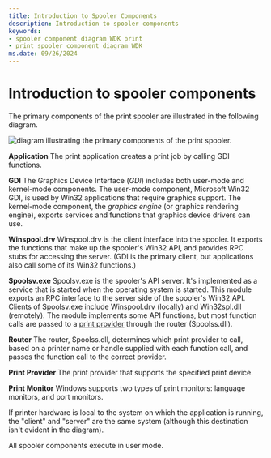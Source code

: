 ```yaml
---
title: Introduction to Spooler Components
description: Introduction to spooler components
keywords:
- spooler component diagram WDK print
- print spooler component diagram WDK
ms.date: 09/26/2024
---
```


# Introduction to spooler components

The primary components of the print spooler are illustrated in the following diagram.

![diagram illustrating the primary components of the print spooler.](images/spoocomp.png)

<a href="" id="application-"></a>**Application**
The print application creates a print job by calling GDI functions.

<a href="" id="gdi-"></a>**GDI**
The Graphics Device Interface (*GDI*) includes both user-mode and kernel-mode components. The user-mode component, Microsoft Win32 GDI, is used by Win32 applications that require graphics support. The kernel-mode component, the *graphics engine* (or graphics rendering engine), exports services and functions that graphics device drivers can use.

<a href="" id="winspool-drv-"></a>**Winspool.drv**
Winspool.drv is the client interface into the spooler. It exports the functions that make up the spooler's Win32 API, and provides RPC stubs for accessing the server. (GDI is the primary client, but applications also call some of its Win32 functions.)

<a href="" id="spoolsv-exe-"></a>**Spoolsv.exe**
Spoolsv.exe is the spooler's API server. It's implemented as a service that is started when the operating system is started. This module exports an RPC interface to the server side of the spooler's Win32 API. Clients of Spoolsv.exe include Winspool.drv (locally) and Win32spl.dll (remotely). The module implements some API functions, but most function calls are passed to a [print provider](print-providers.md) through the router (Spoolss.dll).

<a href="" id="router-"></a>**Router**
The router, Spoolss.dll, determines which print provider to call, based on a printer name or handle supplied with each function call, and passes the function call to the correct provider.

<a href="" id="print-provider-"></a>**Print Provider**
The print provider that supports the specified print device.

<a href="" id="print-monitor-"></a>**Print Monitor**
Windows supports two types of print monitors: language monitors, and port monitors.

If printer hardware is local to the system on which the application is running, the "client" and "server" are the same system (although this destination isn't evident in the diagram).

All spooler components execute in user mode.
